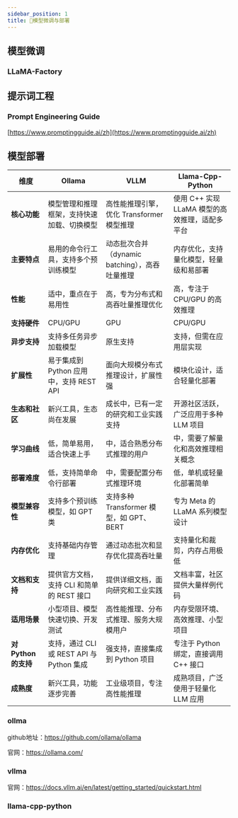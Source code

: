 ```yaml
---
sidebar_position: 1
title: 🚧模型微调与部署
---
```


## 模型微调

### LLaMA-Factory

## 提示词工程

### Prompt Engineering Guide

[https://www.promptingguide.ai/zh](https://www.promptingguide.ai/zh)

## 模型部署


| 维度                   | Ollama                                             | VLLM                                            | Llama-Cpp-Python                                |
|------------------------|---------------------------------------------------|------------------------------------------------|------------------------------------------------|
| **核心功能**           | 模型管理和推理框架，支持快速加载、切换模型         | 高性能推理引擎，优化 Transformer 模型推理       | 使用 C++ 实现 LLaMA 模型的高效推理，适配多平台  |
| **主要特点**           | 易用的命令行工具，支持多个预训练模型               | 动态批次合并（dynamic batching），高吞吐量推理   | 内存优化，支持量化模型，轻量级和易部署          |
| **性能**               | 适中，重点在于易用性                              | 高，专为分布式和高吞吐量推理优化                | 高，专注于 CPU/GPU 的高效推理                   |
| **支持硬件**           | CPU/GPU                                           | GPU                                            | CPU/GPU                                         |
| **异步支持**           | 支持多任务异步加载模型                             | 原生支持                                        | 支持，但需在应用层实现                          |
| **扩展性**             | 易于集成到 Python 应用中，支持 REST API             | 面向大规模分布式推理设计，扩展性强              | 模块化设计，适合轻量化部署                      |
| **生态和社区**         | 新兴工具，生态尚在发展                            | 成长中，已有一定的研究和工业实践支持            | 开源社区活跃，广泛应用于多种 LLM 项目           |
| **学习曲线**           | 低，简单易用，适合快速上手                        | 中，适合熟悉分布式推理的用户                    | 中，需要了解量化和高效推理相关概念              |
| **部署难度**           | 低，支持简单命令行部署                             | 中，需要配置分布式推理环境                      | 低，单机或轻量化部署简单                        |
| **模型兼容性**         | 支持多个预训练模型，如 GPT 类                     | 支持多种 Transformer 模型，如 GPT、BERT         | 专为 Meta 的 LLaMA 系列模型设计                 |
| **内存优化**           | 支持基础内存管理                                   | 通过动态批次和显存优化提高吞吐量                | 支持量化和裁剪，内存占用极低                    |
| **文档和支持**         | 提供官方文档，支持 CLI 和简单的 REST 接口           | 提供详细文档，面向研究和工业实践                | 文档丰富，社区提供大量样例代码                  |
| **适用场景**           | 小型项目、模型快速切换、开发测试                   | 高性能推理、分布式推理、服务大规模用户          | 内存受限环境、高效推理、小型项目                |
| **对 Python 的支持**   | 支持，通过 CLI 或 REST API 与 Python 集成           | 强支持，直接集成到 Python 项目                  | 专注于 Python 绑定，直接调用 C++ 接口            |
| **成熟度**             | 新兴工具，功能逐步完善                            | 工业级项目，专注高性能推理                      | 成熟项目，广泛使用于轻量化 LLM 应用             |


### ollma

github地址：https://github.com/ollama/ollama

官网：https://ollama.com/

### vllma


官网：https://docs.vllm.ai/en/latest/getting_started/quickstart.html


### llama-cpp-python

